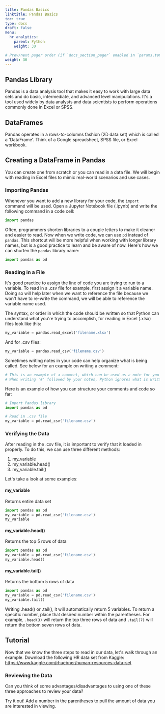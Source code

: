 ```yaml
---
title: Pandas Basics
linktitle: Pandas Basics
toc: true
type: docs
draft: false
menu:
  hr_analytics:
    parent: Python
    weight: 30

# Prev/next pager order (if `docs_section_pager` enabled in `params.toml`)
weight: 30
---
```


<!-- In this tutorial, I'll share how to import pandas, read in a file, and verify the data: -->

## Pandas Library

Pandas is a data analysis tool that makes it easy to work with large data sets and do basic, intermediate, and advanced level manipulations. It's a tool used widely by data analysts and data scientists to perform operations commonly done in Excel or SPSS.

## DataFrames

Pandas operates in a rows-to-columns fashion (2D data set) which is called a 'DataFrame'. Think of a Google spreadsheet, SPSS file, or Excel workbook.

## Creating a DataFrame in Pandas

You can create one from scratch or you can read in a data file. We will begin with reading in Excel files to mimic real-world scenarios and use cases.

### Importing Pandas

Whenever you want to add a new library for your code, the `import` command will be used. Open a Jupyter Notebook file (.ipynb) and write the following command in a code cell:

```python
import pandas
```

Often, programmers shorten libraries to a couple letters to make it cleaner and easier to read. Now when we write code, we can use `pd` instead of `pandas`. This shortcut will be more helpful when working with longer library names, but is a good practice to learn and be aware of now. Here's how we can shorten the `pandas` library name:

```python
import pandas as pd
```

### Reading in a File

It's good practice to assign the line of code you are trying to run to a variable. To read in a .csv file for example, first assign it a variable name. Doing so will help later when we want to reference the file because we won't have to re-write the command, we will be able to reference the variable name used.

The syntax, or order in which the code should be written so that Python can understand what you're trying to accomplish, for reading in Excel (.xlsx) files look like this:

```python
my_variable = pandas.read_excel('filename.xlsx')
```

And for .csv files:

```python
my_variable = pandas.read_csv('filename.csv')
```

Sometimes writing notes in your code can help organize what is being called. See below for an example on writing a comment:

```python
# This is an example of a comment, which can be used as a note for you to keep your code organized.
# When writing '#' followed by your notes, Python ignores what is written and does not try to compute anything.
```

Here is an example of how you can structure your comments and code so far:

```python
# Import Pandas library
import pandas as pd

# Read in .csv file
my_variable = pd.read_csv('filename.csv')
```

### Verifying the Data

After reading in the .csv file, it is important to verify that it loaded in properly. To do this, we can use three different methods:

1. my_variable
2. my_variable.head()
3. my_variable.tail()

Let's take a look at some examples:

#### my_variable

Returns entire data set

```python
import pandas as pd
my_variable = pd.read_csv('filename.csv')
my_variable
```

#### my_variable.head()

Returns the top 5 rows of data

```python
import pandas as pd
my_variable = pd.read_csv('filename.csv')
my_variable.head()
```

#### my_variable.tail()

Returns the bottom 5 rows of data

```python
import pandas as pd
my_variable = pd.read_csv('filename.csv')
my_variable.tail()
```

Writing .head() or .tail(), it will automatically return 5 variables. To return a specific number, place that desired number within the parentheses. For example, `.head(3)` will return the top three rows of data and `.tail(7)` will return the bottom seven rows of data.

## Tutorial

Now that we know the three steps to read in our data, let's walk through an example. Download the following HR data set from Kaggle: https://www.kaggle.com/rhuebner/human-resources-data-set
### Reviewing the Data

Can you think of some advantages/disadvantages to using one of these three approaches to review your data?

<script src="https://gist.github.com/mariahnorell/5b1c7601bb1b7c801de1422925d1736c.js"></script>

Try it out! Add a number in the parentheses to pull the amount of data you are interested in viewing.